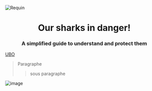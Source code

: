 ![Requin](https://i.pinimg.com/1200x/3f/65/60/3f65608e1268cbf86dd4edd7ba3b4968.jpg)
<div align="center">
  
# Our sharks in danger!
</div>
<div align="center">
  
### A simplified guide to understand and protect them
</div>



[UBO](https://ent.univ-brest.fr)
> Paragraphe
>> sous paragraphe

![image](https://images.ctfassets.net/hrltx12pl8hq/28ECAQiPJZ78hxatLTa7Ts/2f695d869736ae3b0de3e56ceaca3958/free-nature-images.jpg?fit=fill&w=1200&h=630)

